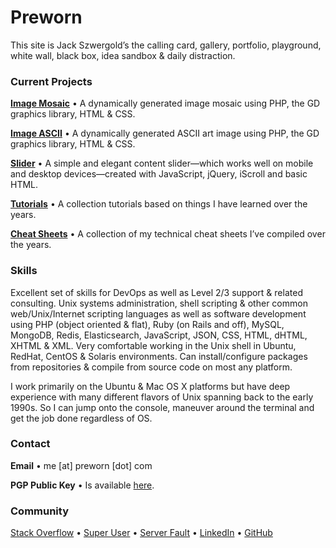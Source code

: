 # Preworn

This site is Jack Szwergold’s the calling card, gallery, portfolio, playground, white wall, black box, idea sandbox & daily distraction.

### Current Projects

[**Image Mosaic**][1] • A dynamically generated image mosaic using PHP, the GD graphics library, HTML & CSS.

[**Image ASCII**][2] • A dynamically generated ASCII art image using PHP, the GD graphics library, HTML & CSS.

[**Slider**][3] • A simple and elegant content slider—which works well on mobile and desktop devices—created with JavaScript, jQuery, iScroll and basic HTML.

[**Tutorials**][4] • A collection tutorials based on things I have learned over the years.

[**Cheat Sheets**][5] • A collection of my technical cheat sheets I’ve compiled over the years.

### Skills

Excellent set of skills for DevOps as well as Level 2/3 support & related consulting. Unix systems administration, shell scripting & other common web/Unix/Internet scripting languages as well as software development using PHP (object oriented & flat), Ruby (on Rails and off), MySQL, MongoDB, Redis, Elasticsearch, JavaScript, JSON, CSS, HTML, dHTML, XHTML & XML. Very comfortable working in the Unix shell in Ubuntu, RedHat, CentOS & Solaris environments. Can install/configure packages from repositories & compile from source code on most any platform.

I work primarily on the Ubuntu & Mac OS X platforms but have deep experience with many different flavors of Unix spanning back to the early 1990s. So I can jump onto the console, maneuver around the terminal and get the job done regardless of OS.

### Contact

**Email** • me [at] preworn [dot] com

**PGP Public Key** • Is available [here][6].

### Community
[Stack Overflow][7] • [Super User][8] • [Server Fault][9] • [LinkedIn][10] • [GitHub][11]

[1]: mosaic/ "Image Mosaic"
[2]: ascii/ "Image ASCII"
[3]: slider/ "Slider"
[4]: tutorials/ "Tutorials"
[5]: cheat_sheets/ "Cheat Sheets"
[6]: pgp_public_key-preworn.asc.txt
[7]: http://stackoverflow.com/users/117259/jakegould "Stack Overflow"
[8]: http://superuser.com/users/167207/jakegould "Super User"
[9]: http://serverfault.com/users/100013/jakegould "Server Fault"
[10]: http://www.linkedin.com/in/jackszwergold "Linked In"
[11]: https://github.com/JackSzwergold